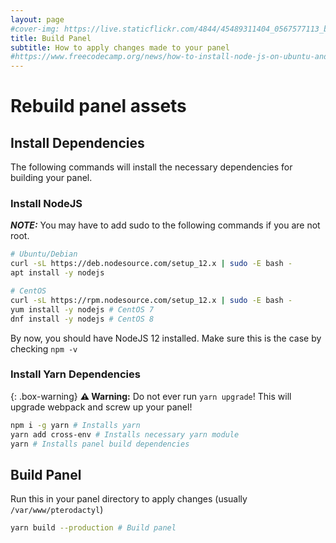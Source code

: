 ```yaml
---
layout: page
#cover-img: https://live.staticflickr.com/4844/45489311404_0567577113_b.jpg
title: Build Panel
subtitle: How to apply changes made to your panel
#https://www.freecodecamp.org/news/how-to-install-node-js-on-ubuntu-and-update-npm-to-the-latest-version/
---
```

# Rebuild panel assets 
## Install Dependencies
The following commands will install the necessary dependencies for building your panel.
### Install NodeJS
***NOTE:*** You may have to add sudo to the following commands if you are not root.
```bash
# Ubuntu/Debian
curl -sL https://deb.nodesource.com/setup_12.x | sudo -E bash -
apt install -y nodejs

# CentOS
curl -sL https://rpm.nodesource.com/setup_12.x | sudo -E bash -
yum install -y nodejs # CentOS 7
dnf install -y nodejs # CentOS 8
```
By now, you should have NodeJS 12 installed. Make sure this is the case by checking `npm -v`
### Install Yarn Dependencies

{: .box-warning}
**⚠️ Warning:** Do not ever run `yarn upgrade`! This will upgrade webpack and screw up your panel!

```bash
npm i -g yarn # Installs yarn
yarn add cross-env # Installs necessary yarn module
yarn # Installs panel build dependencies
```
## Build Panel
Run this in your panel directory to apply changes (usually `/var/www/pterodactyl`)
```bash
yarn build --production # Build panel
```
